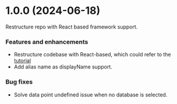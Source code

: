 # 1.0.0 (2024-06-18)

Restructure repo with React based framework support.

### Features and enhancements

- Restructure codebase with React-based, which could refer to the [tutorial](https://grafana.com/developers/plugin-tools/tutorials/build-a-data-source-plugin)
- Add alias name as displayName support.

### Bug fixes

- Solve data point undefined issue when no database is selected.